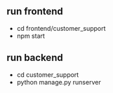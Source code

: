 ## run frontend

- cd frontend/customer_support
- npm start

## run backend

- cd customer_support
- python manage.py runserver
